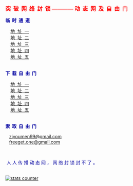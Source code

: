 

<html>





<body>

<p><big><font color="#FF0000"><strong>突&nbsp; 破&nbsp; 网&nbsp; 络&nbsp; 封&nbsp; 锁&nbsp;————&nbsp;动&nbsp; 态&nbsp; 网&nbsp; 及&nbsp; 自&nbsp; 
由&nbsp; 门</strong></font></big></p>



<font color="#0000A0"><strong>临&nbsp; 时&nbsp; 通&nbsp; 道</strong>


&nbsp;&nbsp;&nbsp; <a href="https://dculvamwvrb2f.cloudfront.net/?c5Z1gBCJu=1T&90OR0WrX=M8sDkJts4&tPpYpgYOIL_=Toh6Nk&GFJi5B7DF=uUjFk9-Jv8XbP5A#">地&nbsp; 址&nbsp; 一</a> 
&nbsp;&nbsp;&nbsp;<br>
&nbsp;&nbsp;&nbsp; <a href="https://ddvcvakfra60e.cloudfront.net/?U8zzHkCJxCj=EWa3&RY94i7R8r=Ww&Pei9uY-2-=_SQM-uir&NJ0sNwl4LXK=DHmQn0IjE_vSmq-#">地&nbsp; 址&nbsp; 二</a>
&nbsp;&nbsp;&nbsp;<br>
&nbsp;&nbsp;&nbsp; <a href="https://ddvcvakfra60e.cloudfront.net/?U8zzHkCJxCj=EWa3&RY94i7R8r=Ww&Pei9uY-2-=_SQM-uir&NJ0sNwl4LXK=DHmQn0IjE_vSmq-#">地&nbsp; 址&nbsp; 三</a> 
&nbsp;&nbsp;&nbsp;<br>
&nbsp;&nbsp;&nbsp; <a href="https://ddvcvakfra60e.cloudfront.net/?U8zzHkCJxCj=EWa3&RY94i7R8r=Ww&Pei9uY-2-=_SQM-uir&NJ0sNwl4LXK=DHmQn0IjE_vSmq-#">地&nbsp; 址&nbsp; 四</a> 
&nbsp;&nbsp;&nbsp;<br>
&nbsp;&nbsp;&nbsp; <a href="https://ddvcvakfra60e.cloudfront.net/?U8zzHkCJxCj=EWa3&RY94i7R8r=Ww&Pei9uY-2-=_SQM-uir&NJ0sNwl4LXK=DHmQn0IjE_vSmq-#">地&nbsp; 址&nbsp; 五</a> 
&nbsp;&nbsp;&nbsp;<br>
<br>


<font color="#0000A0"><strong>下&nbsp; 载&nbsp; 自&nbsp; 由&nbsp; 门</strong>






&nbsp;&nbsp;&nbsp; <a href="https://gitlab.com/shenzhouzhengdao/w/raw/master/szzd/fgp.zip">地&nbsp; 址&nbsp; 一</a> 
&nbsp;&nbsp;&nbsp;<br>
&nbsp;&nbsp;&nbsp; <a href="https://github.com/freegate-release/website/archive/fglatest.zip">地&nbsp; 址&nbsp; 二</a> 
&nbsp;&nbsp;&nbsp;<br>
&nbsp;&nbsp;&nbsp; <a href="https://github.com/freegate-release/website/archive/fglatest.zip">地&nbsp; 址&nbsp; 三</a> 
&nbsp;&nbsp;&nbsp;<br>
&nbsp;&nbsp;&nbsp; <a href="https://github.com/freegate-release/website/archive/fglatest.zip">地&nbsp; 址&nbsp; 四</a> 
&nbsp;&nbsp;&nbsp;<br>
&nbsp;&nbsp;&nbsp; <a href="https://github.com/freegate-release/website/archive/fglatest.zip">地&nbsp; 址&nbsp; 五</a> 
&nbsp;&nbsp;&nbsp;<br>
<br>






<font color="#0000A0"><strong>索&nbsp; 取&nbsp; 自&nbsp; 由&nbsp; 门</strong>

&nbsp;&nbsp;&nbsp;<a href="ziyoumen99@gmail.com">ziyoumen99@gmail.com</a> <br>
&nbsp;&nbsp;&nbsp;<a href="freeget.one@gmail.com">freeget.one@gmail.com</a> 

<br>


&nbsp;人&nbsp;人&nbsp;传&nbsp;播&nbsp;动&nbsp;态&nbsp;网&nbsp;，&nbsp;网&nbsp;络&nbsp;封&nbsp;锁&nbsp;封&nbsp;不&nbsp;了&nbsp;。
<body>





<br>
<a href="http://www.easycounter.com/">
<img src="http://www.easycounter.com/counter.php?45tertwer"
border="0" alt="stats counter"></a>












</body>
</html>

